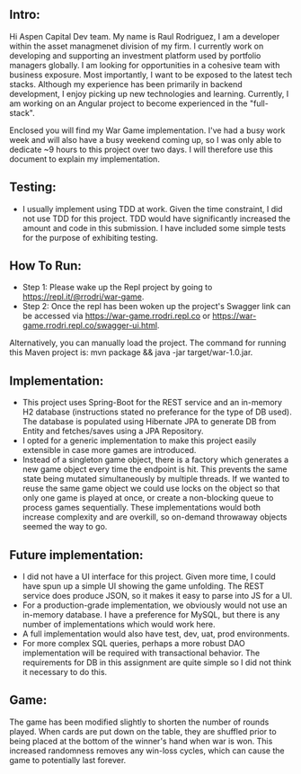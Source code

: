 Intro:
--
Hi Aspen Capital Dev team. My name is Raul Rodriguez, I am a developer within the asset managmenet division of my firm.
I currently work on developing and supporting an investment platform used by portfolio managers globally. I am looking
for opportunities in a cohesive team with business exposure. Most importantly, I want to be exposed to the latest tech
stacks. Although my experience has been primarily in backend development, I enjoy picking up new technologies and learning.
Currently, I am working on an Angular project to become experienced in the "full-stack".

Enclosed you will find my War Game implementation. I've had a busy work week and will also have a busy weekend coming up,
so I was only able to dedicate ~9 hours to this project over two days. I will therefore use this document to explain my
implementation.


Testing:
--
- I usually implement using TDD at work. Given the time constraint, I did not use TDD for this project. TDD would have
significantly increased the amount and code in this submission. I have included some simple tests for the purpose of
exhibiting testing.
 
How To Run:
--
- Step 1: Please wake up the Repl project by going to https://repl.it/@rrodri/war-game.
- Step 2: Once the repl has been woken up the project's Swagger link can be accessed via https://war-game.rrodri.repl.co
or https://war-game.rrodri.repl.co/swagger-ui.html.

Alternatively, you can manually load the project. The command for running this Maven project is:
  mvn package && java -jar target/war-1.0.jar.

Implementation:
--
- This project uses Spring-Boot for the REST service and an in-memory H2 database (instructions stated no preferance for
the type of DB used). The database is populated using Hibernate JPA to generate DB from Entity and fetches/saves using a
JPA Repository.
- I opted for a generic implementation to make this project easily extensible in case more games are introduced.
- Instead of a singleton game object, there is a factory which generates a new game object every time the endpoint is hit.
This prevents the same state being mutated simultaneously by multiple threads. If we wanted to reuse the same game object
we could use locks on the object so that only one game is played at once, or create a non-blocking queue to process games
sequentially. These implementations would both increase complexity and are overkill, so on-demand throwaway objects seemed
the way to go.


Future implementation:
--
- I did not have a UI interface for this project. Given more time, I could have spun up a simple UI showing the game
unfolding. The REST service does produce JSON, so it makes it easy to parse into JS for a UI.
- For a production-grade implementation, we obviously would not use an in-memory database. I have a preference for MySQL,
but there is any number of implementations which would work here.
- A full implementation would also have test, dev, uat, prod environments.
- For more complex SQL queries, perhaps a more robust DAO implementation will be required with transactional behavior.
The requirements for DB in this assignment are quite simple so I did not think it necessary to do this.

Game:
--
The game has been modified slightly to shorten the number of rounds played. When cards are put down on the table, they are
shuffled prior to being placed at the bottom of the winner's hand when war is won. This increased randomness removes any
win-loss cycles, which can cause the game to potentially last forever.

